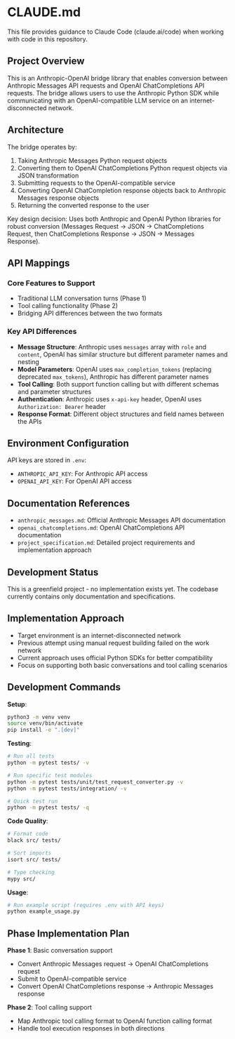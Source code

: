 # CLAUDE.md

This file provides guidance to Claude Code (claude.ai/code) when working with code in this repository.

## Project Overview

This is an Anthropic-OpenAI bridge library that enables conversion between Anthropic Messages API requests and OpenAI ChatCompletions API requests. The bridge allows users to use the Anthropic Python SDK while communicating with an OpenAI-compatible LLM service on an internet-disconnected network.

## Architecture

The bridge operates by:
1. Taking Anthropic Messages Python request objects
2. Converting them to OpenAI ChatCompletions Python request objects via JSON transformation
3. Submitting requests to the OpenAI-compatible service
4. Converting OpenAI ChatCompletion response objects back to Anthropic Messages response objects
5. Returning the converted response to the user

Key design decision: Uses both Anthropic and OpenAI Python libraries for robust conversion (Messages Request → JSON → ChatCompletions Request, then ChatCompletions Response → JSON → Messages Response).

## API Mappings

### Core Features to Support
- Traditional LLM conversation turns (Phase 1)
- Tool calling functionality (Phase 2)
- Bridging API differences between the two formats

### Key API Differences
- **Message Structure**: Anthropic uses `messages` array with `role` and `content`, OpenAI has similar structure but different parameter names and nesting
- **Model Parameters**: OpenAI uses `max_completion_tokens` (replacing deprecated `max_tokens`), Anthropic has different parameter names
- **Tool Calling**: Both support function calling but with different schemas and parameter structures
- **Authentication**: Anthropic uses `x-api-key` header, OpenAI uses `Authorization: Bearer` header
- **Response Format**: Different object structures and field names between the APIs

## Environment Configuration

API keys are stored in `.env`:
- `ANTHROPIC_API_KEY`: For Anthropic API access
- `OPENAI_API_KEY`: For OpenAI API access

## Documentation References

- `anthropic_messages.md`: Official Anthropic Messages API documentation
- `openai_chatcompletions.md`: OpenAI ChatCompletions API documentation  
- `project_specification.md`: Detailed project requirements and implementation approach

## Development Status

This is a greenfield project - no implementation exists yet. The codebase currently contains only documentation and specifications.

## Implementation Approach

- Target environment is an internet-disconnected network
- Previous attempt using manual request building failed on the work network
- Current approach uses official Python SDKs for better compatibility
- Focus on supporting both basic conversations and tool calling scenarios

## Development Commands

**Setup**:
```bash
python3 -m venv venv
source venv/bin/activate
pip install -e ".[dev]"
```

**Testing**:
```bash
# Run all tests
python -m pytest tests/ -v

# Run specific test modules
python -m pytest tests/unit/test_request_converter.py -v
python -m pytest tests/integration/ -v

# Quick test run
python -m pytest tests/ -q
```

**Code Quality**:
```bash
# Format code
black src/ tests/

# Sort imports
isort src/ tests/

# Type checking
mypy src/
```

**Usage**:
```bash
# Run example script (requires .env with API keys)
python example_usage.py
```

## Phase Implementation Plan

**Phase 1**: Basic conversation support
- Convert Anthropic Messages request → OpenAI ChatCompletions request
- Submit to OpenAI-compatible service
- Convert OpenAI ChatCompletions response → Anthropic Messages response

**Phase 2**: Tool calling support
- Map Anthropic tool calling format to OpenAI function calling format
- Handle tool execution responses in both directions